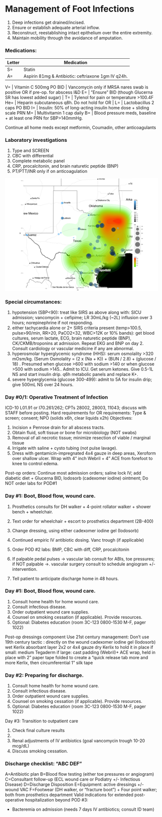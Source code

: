 # Management of Foot Infections


1. Deep infections get drained/incised. 
2. Ensure or establish adequate arterial inflow.
3. Reconstruct, reestablishing intact epithelium over the entire extremity.
4. Maintain mobility through the avoidance of amputation.

### Medications:

Letter | Medication
------------ | -------------
S= | Statin
A= | Aspirin 81mg  & Antibiotic: ceftriaxone 1gm IV q24h. 
     
V= | Vitamin C 500mg PO BID
 | Vancomycin only if MRSA nares swab is positive OR if  pre-op. for abscess I&D
E= | ”Ensure” BID (though Glucerna SR has lowest added sugar)
 | 
T= | Tylenol for pain or temperature >100.4F
He= | Heparin subcutaneous q8h. Do not hold for OR
 | 
L= | Lactobacillus 2 caps PO BID
I= | Insulin: 50% of long-acting insulin home dose + sliding scale PRN
M= | Multivitamin 1 cap daily
B= | Blood pressure meds, baseline + at least one PRN for SBP>140mmHg.

Continue all home meds except metformin, Coumadin, other anticoagulants



### Laboratory investigations
1. Type and SCREEN
2. CBC with differential
3. Complete metabolic panel
4. CRP,  procalcitonin, and brain naturetic peptide (BNP)
5. PT/PTT/INR only if on anticoagulation

![alt text for screen readers](/assets/heat%20map%2C%20remote%20Texas%20amputees.jpeg "Text to show on mouseover")


### Special circumstances: 
1. hypotension (SBP<90): treat like SIRS as above along with: SICU admission; vancomycin + cefipime; LR 30mL/kg (~2L) influsion over 3 hours; norepinephrine if not responding.
2. either tachycardia alone or 2+ SIRS criteria present (temp>100.5, pulse>90/min, RR>20, PaCO2<32, WBC>12K or 10% bands): get blood cultures, serum lactate, ECG, brain naturetic peptide (BNP), CK/CKMB/troponins at admission. Repeat EKG and BNP on day 2. Consult cardiology or vascular medicine if any are abnormal.
3. hyperosmolar hyperglycemic syndrome (HHS): serum osmolality >320 mOsm/kg.
(Serum Osmolality = (2 x (Na + K)) + (BUN / 2.8) + (glucose / 18) . Presumed when glucose >600 with sodium >140 or when glucose >500 with sodium >145..
Admit to ICU. Get serum ketones. Give  0.5-1L NS and start insulin drip. q6h metabolic panels and replace K+. 
4. severe hyperglycemia (glucose 300-499): admit to 5A for insulin drip; give 500mL NS over 24 hours. 

### Day #0/1: Operative Treatment of Infection
ICD-10 L01.91 or I70.261/262; CPTs 28002, 28003, 11043; discuss with STAFF before posting.
Hard requirements for OR requirements: Type & screen; consent; NPO (solids x6h, clear liquids x2h)
Objectives:
1. Incision ± Penrose drain for all abscess tracts. 
2. Obtain fluid, soft tissue or bone for microbiology (NOT swabs)
3. Removal of all necrotic tissue; minimize resection of viable / marginal tissue
4. Irrigate with saline + cysto tubing (not pulse lavage).
5. Dress with gentamicin-impregnated 4x4 gauze in deep areas, Xeroform over shallow ulcer. Wrap with 4” inch Webril + 4” ACE from forefoot to knee to control edema. 

Post-op orders: Continue most admission orders; saline lock IV; add diabetic diet + Glucerna BID, Iodosorb (cadexomer iodine) ointment; Do NOT order labs for POD#1

### Day #1: Boot, Blood flow, wound care.
1. Prosthetics consults for DH walker + 4-point rollator walker + shower bench + wheelchair.
2. Text order for wheelchair + escort to prosthetics department (2B-400)
3. Change dressing, using either cadexomer iodine gel (Iodosorb)
 
1. Continued empiric IV antibiotic dosing. Vanc trough (if applicable)
2. Order POD #2 labs: BMP, CBC with diff, CRP, procalcitonin

6. If palpable pedal pulses → vascular lab consult for ABIs, toe pressures; if NOT palpable →. vascular surgery consult to schedule angiogram +/- intervention.
7. Tell patient to anticipate discharge home in 48 hours. 

 
### Day #1: Boot, Blood flow, wound care.
1. Consult home health for home wound care.
2. Consult infectious disease.
3. Order outpatient wound care supplies.
4. Counsel on smoking cessation (if applicable). Provide resources.
5. Optional: Diabetes education (room 3C-123 0800-1530 M-F, pager 1022)
 
Post-op dressings
component	Use 21st century management:	Don’t use 19th century tactic :
directly on the wound	cadexomer iodine gel (Iodosorb)	wet Kerlix
absorbant layer	2x2 or 4x4 gauze 	dry  Kerlix
to hold it in place	if small: medium Tegaderm 
if large: cast padding (Webril)+ ACE wrap, held in place with 2” paper tape folded to create a “quick release tab	more and more Kerlix, then circumferential 1” silk tape 

  
### Day #2: Preparing for discharge.
1. Consult home health for home wound care.
2. Consult infectious disease.
3. Order outpatient wound care supplies.
4. Counsel on smoking cessation (if applicable). Provide resources.
5. Optional: Diabetes education (room 3C-123 0800-1530 M-F, pager 1022)

Day #3: Transition to outpatient care 
1.	Check final culture results
2.	
3.	Renal adjustments of IV antibiotics (goal vancomycin trough 10-20 mcg/dL)
4.	Discuss smoking cessation.

### Discharge checklist: “ABC DEF”
A=Antibiotic plan
B=Blood flow testing (either toe pressures or angiogram)
C=Consultant follow-up (ECL wound care or Podiatry +/- Infectious Disease)
D=Discharge Disposition
E=Equipment: active dressings +/- wound VAC
F=Footwear (DH walker, or “fracture boot”) + Four point walker; both from prosthetics department
Valid indications for extended post-operative hospitalization beyond POD #3:
-	Bacteremia on admission (needs 7 days IV antibiotics; consult ID team)



